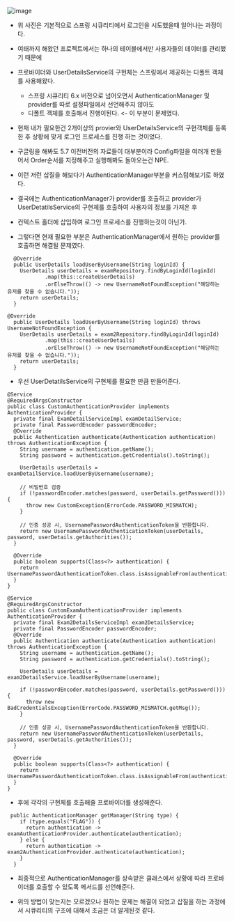 ![image](https://github.com/Minkyu222341/studyAndAlgorithm/assets/108817236/aa84fefa-121d-4573-8376-a82bbcb62dcf)

* 위 사진은 기본적으로 스프링 시큐리티에서 로그인을 시도했을때 일어나는 과정이다.

* 여태까지 해왔던 프로젝트에서는 하나의 테이블에서만 사용자들의 데이터를 관리했기 때문에
* 프로바이더와 UserDetailsService의 구현체는 스프링에서 제공하는 디폴트 객체를 사용해왔다.
  * 스프링 시큐리티 6.x 버전으로 넘어오면서 AuthenticationManager 및 provider를 따로 설정파일에서 선언해주지 않아도
  * 디폴트 객체를 호출해서 진행이된다. <- 이 부분이 문제였다.
 

* 현재 내가 필요한건 2개이상의 provier와 UserDetailsService의 구현객체를 등록한 후 상황에 맞게 로그인 프로세스를 진행 하는 것이었다.
* 구글링을 해봐도 5.7 이전버전의 자료들이 대부분이라 Config파일을 여러개 만들어서 Order순서를 지정해주고 실행해봐도 돌아오는건 NPE.

* 이런 저런 삽질을 해보다가 AuthenticationManager부분을 커스텀해보기로 하였다.

* 결국에는 AuthenticationManager가 provider를 호출하고 provider가 UserDetatilsService의 구현체를 호출하여 사용자의 정보를 가져온 후
* 컨텍스트 홀더에 삽입하여 로그인 프로세스를 진행하는것이 아닌가.
* 그렇다면 현재 필요한 부분은 AuthenticationManager에서 원하는 provider를 호출하면 해결될 문제였다.

```
  @Override
  public UserDetails loadUserByUsername(String loginId) {
    UserDetails userDetails = examRepository.findByLoginId(loginId)
            .map(this::createUserDetails)
            .orElseThrow(() -> new UsernameNotFoundException("해당하는 유저를 찾을 수 없습니다."));
    return userDetails;
  }

@Override
  public UserDetails loadUserByUsername(String loginId) throws UsernameNotFoundException {
    UserDetails userDetails = exam2Repository.findByLoginId(loginId)
            .map(this::createUserDetails)
            .orElseThrow(() -> new UsernameNotFoundException("해당하는 유저를 찾을 수 없습니다."));
    return userDetails;
  }
```
* 우선 UserDetatilsService의 구현체를 필요한 만큼 만들어준다.

```
@Service
@RequiredArgsConstructor
public class CustomAuthenticationProvider implements AuthenticationProvider {
  private final ExamDetailServiceImpl examDetailService;
  private final PasswordEncoder passwordEncoder;
  @Override
  public Authentication authenticate(Authentication authentication) throws AuthenticationException {
    String username = authentication.getName();
    String password = authentication.getCredentials().toString();

    UserDetails userDetails = examDetailService.loadUserByUsername(username);

    // 비밀번호 검증
    if (!passwordEncoder.matches(password, userDetails.getPassword())) {
      throw new CustomException(ErrorCode.PASSWORD_MISMATCH);
    }

    // 인증 성공 시, UsernamePasswordAuthenticationToken을 반환합니다.
    return new UsernamePasswordAuthenticationToken(userDetails, password, userDetails.getAuthorities());
  }

  @Override
  public boolean supports(Class<?> authentication) {
    return UsernamePasswordAuthenticationToken.class.isAssignableFrom(authentication);
  }
}

@Service
@RequiredArgsConstructor
public class CustomExamAuthenticationProvider implements AuthenticationProvider {
  private final Exam2DetailsServiceImpl exam2DetailsService;
  private final PasswordEncoder passwordEncoder;
  @Override
  public Authentication authenticate(Authentication authentication) throws AuthenticationException {
    String username = authentication.getName();
    String password = authentication.getCredentials().toString();

    UserDetails userDetails = exam2DetailsService.loadUserByUsername(username);

    if (!passwordEncoder.matches(password, userDetails.getPassword())) {
      throw new BadCredentialsException(ErrorCode.PASSWORD_MISMATCH.getMsg());
    }

    // 인증 성공 시, UsernamePasswordAuthenticationToken을 반환합니다.
    return new UsernamePasswordAuthenticationToken(userDetails, password, userDetails.getAuthorities());
  }

  @Override
  public boolean supports(Class<?> authentication) {
    return UsernamePasswordAuthenticationToken.class.isAssignableFrom(authentication);
  }
}
```

* 후에 각각의 구현체를 호출해줄 프로바이더를 생성해준다.

```
 public AuthenticationManager getManager(String type) {
    if (type.equals("FLAG")) {
      return authentication -> examAuthenticationProvider.authenticate(authentication);
    } else {
      return authentication -> exam2AuthenticationProvider.authenticate(authentication);
    }
  }
```

* 최종적으로 AuthenticationManager를 상속받은 클래스에서 상황에 따라 프로바이더를 호출할 수 있도록 메서드를 선언해준다.

* 위의 방법이 맞는지는 모르겠으나 원하는 문제는 해결이 되었고 삽질을 하는 과정에서 시큐리티의 구조에 대해서 조금은 더 알게된것 같다.

